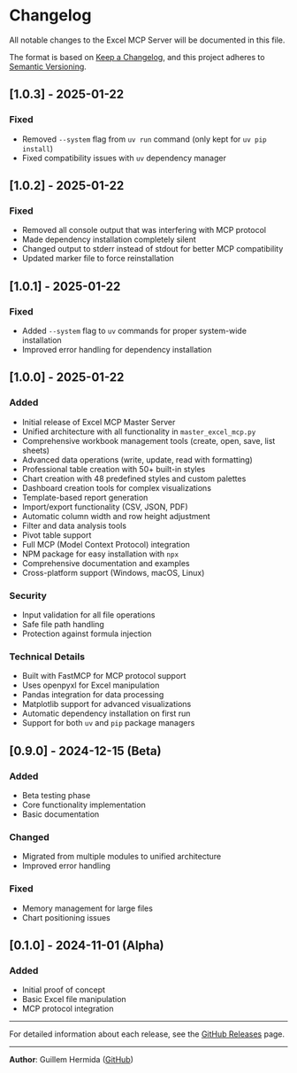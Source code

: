 # Changelog

All notable changes to the Excel MCP Server will be documented in this file.

The format is based on [Keep a Changelog](https://keepachangelog.com/en/1.0.0/),
and this project adheres to [Semantic Versioning](https://semver.org/spec/v2.0.0.html).

## [1.0.3] - 2025-01-22

### Fixed
- Removed `--system` flag from `uv run` command (only kept for `uv pip install`)
- Fixed compatibility issues with `uv` dependency manager

## [1.0.2] - 2025-01-22

### Fixed
- Removed all console output that was interfering with MCP protocol
- Made dependency installation completely silent
- Changed output to stderr instead of stdout for better MCP compatibility
- Updated marker file to force reinstallation

## [1.0.1] - 2025-01-22

### Fixed
- Added `--system` flag to `uv` commands for proper system-wide installation
- Improved error handling for dependency installation

## [1.0.0] - 2025-01-22

### Added
- Initial release of Excel MCP Master Server
- Unified architecture with all functionality in `master_excel_mcp.py`
- Comprehensive workbook management tools (create, open, save, list sheets)
- Advanced data operations (write, update, read with formatting)
- Professional table creation with 50+ built-in styles
- Chart creation with 48 predefined styles and custom palettes
- Dashboard creation tools for complex visualizations
- Template-based report generation
- Import/export functionality (CSV, JSON, PDF)
- Automatic column width and row height adjustment
- Filter and data analysis tools
- Pivot table support
- Full MCP (Model Context Protocol) integration
- NPM package for easy installation with `npx`
- Comprehensive documentation and examples
- Cross-platform support (Windows, macOS, Linux)

### Security
- Input validation for all file operations
- Safe file path handling
- Protection against formula injection

### Technical Details
- Built with FastMCP for MCP protocol support
- Uses openpyxl for Excel manipulation
- Pandas integration for data processing
- Matplotlib support for advanced visualizations
- Automatic dependency installation on first run
- Support for both `uv` and `pip` package managers

## [0.9.0] - 2024-12-15 (Beta)

### Added
- Beta testing phase
- Core functionality implementation
- Basic documentation

### Changed
- Migrated from multiple modules to unified architecture
- Improved error handling

### Fixed
- Memory management for large files
- Chart positioning issues

## [0.1.0] - 2024-11-01 (Alpha)

### Added
- Initial proof of concept
- Basic Excel file manipulation
- MCP protocol integration

---

For detailed information about each release, see the [GitHub Releases](https://github.com/guillehr2/Excel-MCP-Server-Master/releases) page.

---

**Author**: Guillem Hermida ([GitHub](https://github.com/guillehr2))
